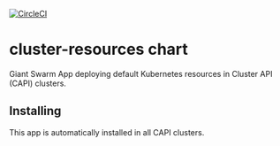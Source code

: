 [![CircleCI](https://circleci.com/gh/giantswarm/cluster-resources-app.svg?style=shield)](https://circleci.com/gh/giantswarm/cluster-resources-app)

# cluster-resources chart

Giant Swarm  App deploying default Kubernetes resources in Cluster API (CAPI)
clusters.

## Installing

This app is automatically installed in all CAPI clusters.
